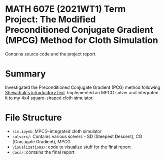 MATH 607E (2021WT1) Term Project: The Modified Preconditioned Conjugate Gradient (MPCG) Method for Cloth Simulation
==============================

Contains source code and the project report.

# Summary
Investigated the Preconditioned Conjugate Gradient (PCG) method following [Shewchuk's introductory text](https://www.cs.cmu.edu/~quake-papers/painless-conjugate-gradient.pdf). Implemented an MPCG solver and integrated it to my 4x4 square-shaped cloth simulator.

# File Structure
* `sim.ipynb`: MPCG-integrated cloth simulator
* `solvers/`: Contains various solvers - SD (Steepest Descent), CG (Conjugate Gradient), MPCG
* `visualizations/`: code to visualize stuff for the final report
* `docs/`: contains the final report.